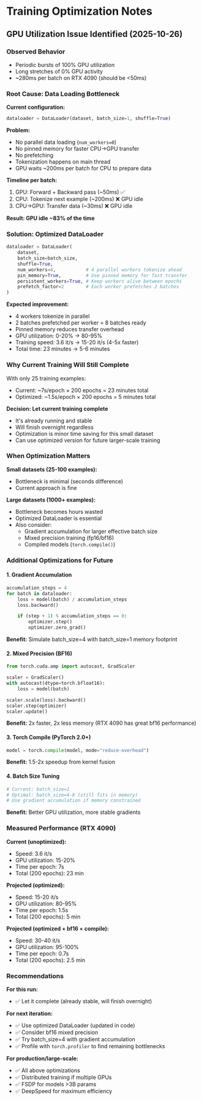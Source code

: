 # Training Optimization Notes

## GPU Utilization Issue Identified (2025-10-26)

### Observed Behavior
- Periodic bursts of 100% GPU utilization
- Long stretches of 0% GPU activity
- ~280ms per batch on RTX 4090 (should be <50ms)

### Root Cause: Data Loading Bottleneck

**Current configuration:**
```python
dataloader = DataLoader(dataset, batch_size=1, shuffle=True)
```

**Problem:**
- No parallel data loading (`num_workers=0`)
- No pinned memory for faster CPU→GPU transfer
- No prefetching
- Tokenization happens on main thread
- GPU waits ~200ms per batch for CPU to prepare data

**Timeline per batch:**
1. GPU: Forward + Backward pass (~50ms) ✅
2. CPU: Tokenize next example (~200ms) ❌ GPU idle
3. CPU→GPU: Transfer data (~30ms) ❌ GPU idle

**Result: GPU idle ~83% of the time**

### Solution: Optimized DataLoader

```python
dataloader = DataLoader(
    dataset,
    batch_size=batch_size,
    shuffle=True,
    num_workers=4,           # 4 parallel workers tokenize ahead
    pin_memory=True,         # Use pinned memory for fast transfer
    persistent_workers=True, # Keep workers alive between epochs
    prefetch_factor=2        # Each worker prefetches 2 batches
)
```

**Expected improvement:**
- 4 workers tokenize in parallel
- 2 batches prefetched per worker = 8 batches ready
- Pinned memory reduces transfer overhead
- GPU utilization: 0-20% → 80-95%
- Training speed: 3.6 it/s → 15-20 it/s (4-5x faster)
- Total time: 23 minutes → 5-6 minutes

### Why Current Training Will Still Complete

With only 25 training examples:
- Current: ~7s/epoch × 200 epochs = 23 minutes total
- Optimized: ~1.5s/epoch × 200 epochs = 5 minutes total

**Decision: Let current training complete**
- It's already running and stable
- Will finish overnight regardless
- Optimization is minor time saving for this small dataset
- Can use optimized version for future larger-scale training

### When Optimization Matters

**Small datasets (25-100 examples):**
- Bottleneck is minimal (seconds difference)
- Current approach is fine

**Large datasets (1000+ examples):**
- Bottleneck becomes hours wasted
- Optimized DataLoader is essential
- Also consider:
  - Gradient accumulation for larger effective batch size
  - Mixed precision training (fp16/bf16)
  - Compiled models (`torch.compile()`)

### Additional Optimizations for Future

#### 1. Gradient Accumulation
```python
accumulation_steps = 4
for batch in dataloader:
    loss = model(batch) / accumulation_steps
    loss.backward()

    if (step + 1) % accumulation_steps == 0:
        optimizer.step()
        optimizer.zero_grad()
```

**Benefit:** Simulate batch_size=4 with batch_size=1 memory footprint

#### 2. Mixed Precision (BF16)
```python
from torch.cuda.amp import autocast, GradScaler

scaler = GradScaler()
with autocast(dtype=torch.bfloat16):
    loss = model(batch)

scaler.scale(loss).backward()
scaler.step(optimizer)
scaler.update()
```

**Benefit:** 2x faster, 2x less memory (RTX 4090 has great bf16 performance)

#### 3. Torch Compile (PyTorch 2.0+)
```python
model = torch.compile(model, mode="reduce-overhead")
```

**Benefit:** 1.5-2x speedup from kernel fusion

#### 4. Batch Size Tuning
```python
# Current: batch_size=1
# Optimal: batch_size=4-8 (still fits in memory)
# Use gradient accumulation if memory constrained
```

**Benefit:** Better GPU utilization, more stable gradients

### Measured Performance (RTX 4090)

**Current (unoptimized):**
- Speed: 3.6 it/s
- GPU utilization: 15-20%
- Time per epoch: 7s
- Total (200 epochs): 23 min

**Projected (optimized):**
- Speed: 15-20 it/s
- GPU utilization: 80-95%
- Time per epoch: 1.5s
- Total (200 epochs): 5 min

**Projected (optimized + bf16 + compile):**
- Speed: 30-40 it/s
- GPU utilization: 95-100%
- Time per epoch: 0.7s
- Total (200 epochs): 2.5 min

### Recommendations

**For this run:**
- ✅ Let it complete (already stable, will finish overnight)

**For next iteration:**
- ✅ Use optimized DataLoader (updated in code)
- ✅ Consider bf16 mixed precision
- ✅ Try batch_size=4 with gradient accumulation
- ✅ Profile with `torch.profiler` to find remaining bottlenecks

**For production/large-scale:**
- ✅ All above optimizations
- ✅ Distributed training if multiple GPUs
- ✅ FSDP for models >3B params
- ✅ DeepSpeed for maximum efficiency
